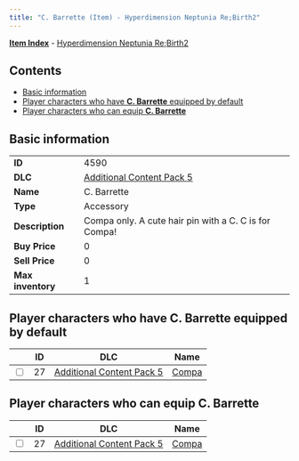 ```yaml
---
title: "C. Barrette (Item) - Hyperdimension Neptunia Re;Birth2"
---
```


[**Item Index**](/neptunia/rb2/item/index.html) - [Hyperdimension Neptunia Re;Birth2](/neptunia/rb2)

## Contents

- [Basic information](#basic-information)
- [Player characters who have **C. Barrette** equipped by default](#player-characters-who-have-c-barrette-equipped-by-default)
- [Player characters who can equip **C. Barrette**](#player-characters-who-can-equip-c-barrette)

## Basic information

|   |   |
| -- | -- |
| **ID** | 4590 |
| **DLC** | [Additional Content Pack 5](/neptunia/rb2/dlc/13-pack5.html) |
| **Name** | C. Barrette |
| **Type** | Accessory |
| **Description** | Compa only. A cute hair pin with a C. C is for Compa! |
| **Buy Price** | 0 |
| **Sell Price** | 0 |
| **Max inventory** | 1 |

## Player characters who have **C. Barrette** equipped by default

|    | ID | DLC | Name |
| -- | -- | --- | ---- |
| <input type="checkbox" id="rb2-player-13-27" class="trackbox" /> | 27 | [Additional Content Pack 5](/neptunia/rb2/dlc/13-pack5.html) | [Compa](/neptunia/rb2/player/13-27-compa.html) |

## Player characters who can equip **C. Barrette**

|    | ID | DLC | Name |
| -- | -- | --- | ---- |
| <input type="checkbox" id="rb2-player-13-27" class="trackbox" /> | 27 | [Additional Content Pack 5](/neptunia/rb2/dlc/13-pack5.html) | [Compa](/neptunia/rb2/player/13-27-compa.html) |